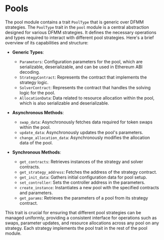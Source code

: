 # Pools
The pool module contains a trait `PoolType` that is generic over DFMM strategies.
The `PoolType` trait in the `pool` module is a central abstraction designed for various DFMM strategies. 
It defines the necessary operations and types required to interact with different pool strategies. 
Here's a brief overview of its capabilities and structure:

- **Generic Types**:
  - `Parameters`: Configuration parameters for the pool, which are serializable, deserializable, and can be used in Ethereum ABI decoding.
  - `StrategyContract`: Represents the contract that implements the strategy logic.
  - `SolverContract`: Represents the contract that handles the solving logic for the pool.
  - `AllocationData`: Data related to resource allocation within the pool, which is also serializable and deserializable.

- **Asynchronous Methods**:
  - `swap_data`: Asynchronously fetches data required for token swaps within the pool.
  - `update_data`: Asynchronously updates the pool's parameters.
  - `change_allocation_data`: Asynchronously modifies the allocation data of the pool.

- **Synchronous Methods**:
  - `get_contracts`: Retrieves instances of the strategy and solver contracts.
  - `get_strategy_address`: Fetches the address of the strategy contract.
  - `get_init_data`: Gathers initial configuration data for pool setup.
  - `set_controller`: Sets the controller address in the parameters.
  - `create_instance`: Instantiates a new pool with the specified contracts and parameters.
  - `get_params`: Retrieves the parameters of a pool from its strategy contract.

This trait is crucial for ensuring that different pool strategies can be managed uniformly, providing a consistent interface for operations such as swaps, parameter updates, and resource allocations across any pool on any strategy. 
Each strategy implements the pool trait in the rest of the pool module.
